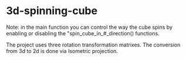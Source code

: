 # 3d-spinning-cube
Note: in the main function you can control the way the cube spins by enabling or disabling the "spin_cube_in_#_direction() functions.


The project uses three rotation transformation matrixes.
The conversion from 3d to 2d is done via Isometric projection.
